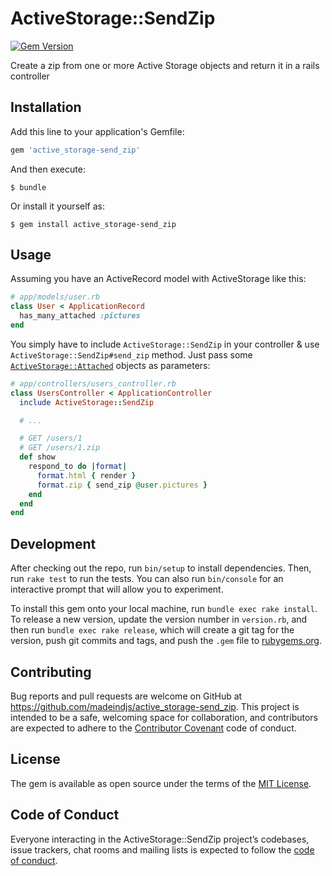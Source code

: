 # ActiveStorage::SendZip

[![Gem Version](https://badge.fury.io/rb/active_storage-send_zip.svg)](https://badge.fury.io/rb/active_storage-send_zip)

Create a zip from one or more Active Storage objects and return it in a rails controller

## Installation

Add this line to your application's Gemfile:

```ruby
gem 'active_storage-send_zip'
```

And then execute:

    $ bundle

Or install it yourself as:

    $ gem install active_storage-send_zip

## Usage

Assuming you have an ActiveRecord model with ActiveStorage like this:

~~~ruby
# app/models/user.rb
class User < ApplicationRecord
  has_many_attached :pictures
end
~~~

You simply have to include `ActiveStorage::SendZip` in your controller & use  `ActiveStorage::SendZip#send_zip` method. Just pass some [`ActiveStorage::Attached`](https://edgeapi.rubyonrails.org/classes/ActiveStorage/Attached/) objects as parameters:

~~~ruby
# app/controllers/users_controller.rb
class UsersController < ApplicationController
  include ActiveStorage::SendZip

  # ...

  # GET /users/1
  # GET /users/1.zip
  def show
    respond_to do |format|
      format.html { render }
      format.zip { send_zip @user.pictures }
    end
  end
end
~~~

## Development

After checking out the repo, run `bin/setup` to install dependencies. Then, run `rake test` to run the tests. You can also run `bin/console` for an interactive prompt that will allow you to experiment.

To install this gem onto your local machine, run `bundle exec rake install`. To release a new version, update the version number in `version.rb`, and then run `bundle exec rake release`, which will create a git tag for the version, push git commits and tags, and push the `.gem` file to [rubygems.org](https://rubygems.org).

## Contributing

Bug reports and pull requests are welcome on GitHub at https://github.com/madeindjs/active_storage-send_zip. This project is intended to be a safe, welcoming space for collaboration, and contributors are expected to adhere to the [Contributor Covenant](http://contributor-covenant.org) code of conduct.

## License

The gem is available as open source under the terms of the [MIT License](https://opensource.org/licenses/MIT).

## Code of Conduct

Everyone interacting in the ActiveStorage::SendZip project’s codebases, issue trackers, chat rooms and mailing lists is expected to follow the [code of conduct](https://github.com/madeindjs/active_storage-send_zip/blob/master/CODE_OF_CONDUCT.md).
